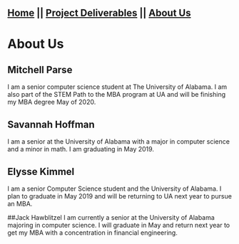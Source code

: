 ## [Home](README.md) || [Project Deliverables](project-deliverables.md) || [About Us](about-us.md)
# About Us
## Mitchell Parse
I am a senior computer science student at The University of Alabama. I am also part of the STEM Path to the MBA program at UA and will be finishing my MBA degree May of 2020.

## Savannah Hoffman
I am a senior at the University of Alabama with a major in computer science and a minor in math. I am graduating in May 2019.

## Elysse Kimmel
I am a senior Computer Science student and the University of Alabama. I plan to graduate in May 2019 and will be returning to UA next year to pursue an MBA. 

##Jack Hawblitzel
I am currently a senior at the University of Alabama majoring in computer science.  I will graduate in May and return next year to get my MBA with a concentration in financial engineering.
